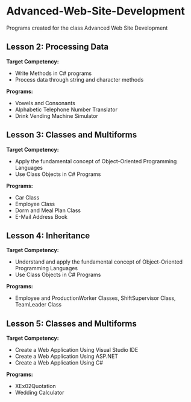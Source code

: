 # Advanced-Web-Site-Development
Programs created for the class Advanced Web Site Development

## Lesson 2: Processing Data

**Target Competency:**
* Write Methods in C# programs
* Process data through string and character methods

**Programs:**
* Vowels and Consonants
* Alphabetic Telephone Number Translator
* Drink Vending Machine Simulator

## Lesson 3: Classes and Multiforms

**Target Competency:**
* Apply the fundamental concept of Object-Oriented Programming Languages
* Use Class Objects in C# Programs

**Programs:**
* Car Class
* Employee Class
* Dorm and Meal Plan Class
* E-Mail Address Book

## Lesson 4: Inheritance

**Target Competency:**
* Understand and apply the fundamental concept of Object-Oriented Programming Languages
* Use Class Objects in C# Programs

**Programs:**
* Employee and ProductionWorker Classes, ShiftSupervisor Class, TeamLeader Class

## Lesson 5: Classes and Multiforms

**Target Competency:**
* Create a Web Application Using Visual Studio IDE
* Create a Web Application Using ASP.NET
* Create a Web Application Using C#

**Programs:**
* XEx02Quotation
* Wedding Calculator
